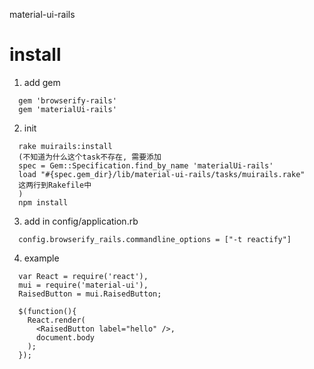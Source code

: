 material-ui-rails

install
=====
1. add gem
```
  gem 'browserify-rails'
  gem 'materialUi-rails'
```

2. init
```
  rake muirails:install
  (不知道为什么这个task不存在, 需要添加
  spec = Gem::Specification.find_by_name 'materialUi-rails'
  load "#{spec.gem_dir}/lib/material-ui-rails/tasks/muirails.rake"
  这两行到Rakefile中
  )
  npm install
```

3. add in config/application.rb
```
  config.browserify_rails.commandline_options = ["-t reactify"]
```

4. example
```
  var React = require('react'),
  mui = require('material-ui'),
  RaisedButton = mui.RaisedButton;

  $(function(){
    React.render(
      <RaisedButton label="hello" />,
      document.body
    );
  });
```
